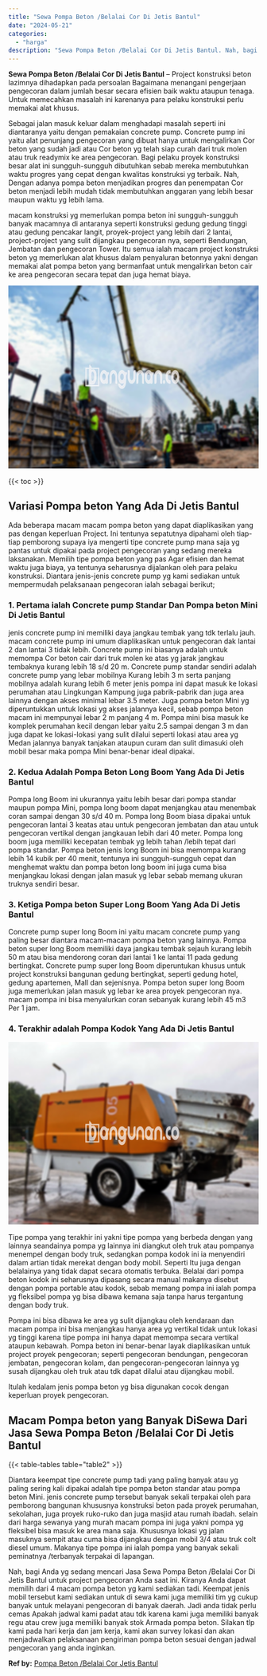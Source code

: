 ```yaml
---
title: "Sewa Pompa Beton /Belalai Cor Di Jetis Bantul"
date: "2024-05-21"
categories: 
  - "harga"
description: "Sewa Pompa Beton /Belalai Cor Di Jetis Bantul. Nah, bagi Anda yg sedang mencari Jasa Sewa Pompa Beton /Belalai Cor Di Jetis Bantul untuk project pengecoran A..."
---
```


**Sewa Pompa Beton /Belalai Cor Di Jetis Bantul** – Project konstruksi beton lazimnya dihadapkan pada persoalan Bagaimana menangani pengerjaan pengecoran dalam jumlah besar secara efisien baik waktu ataupun tenaga. Untuk memecahkan masalah ini karenanya para pelaku konstruksi perlu memakai alat khusus.

Sebagai jalan masuk keluar dalam menghadapi masalah seperti ini diantaranya yaitu dengan pemakaian concrete pump. Concrete pump ini yaitu alat penunjang pengecoran yang dibuat hanya untuk mengalirkan Cor beton yang sudah jadi atau Cor beton yg telah siap curah dari truk molen atau truk readymix ke area pengecoran. Bagi pelaku proyek konstruksi besar alat ini sungguh-sungguh dibutuhkan sebab mereka membutuhkan waktu progres yang cepat dengan kwalitas konstruksi yg terbaik. Nah, Dengan adanya pompa beton menjadikan progres dan penempatan Cor beton menjadi lebih mudah tidak membutuhkan anggaran yang lebih besar maupun waktu yg lebih lama.

macam konstruksi yg memerlukan pompa beton ini sungguh-sungguh banyak macamnya di antaranya seperti konstruksi gedung gedung tinggi atau gedung pencakar langit, proyek-project yang lebih dari 2 lantai, project-project yang sulit dijangkau pengecoran nya, seperti Bendungan, Jembatan dan pengecoran Tower. Itu semua ialah macam project konstruksi beton yg memerlukan alat khusus dalam penyaluran betonnya yakni dengan memakai alat pompa beton yang bermanfaat untuk mengalirkan beton cair ke area pengecoran secara tepat dan juga hemat biaya.

![Sewa Pompa Beton /Belalai Cor Di Jetis Bantul](/images/sewa-concrete-pump-35.png)

{{< toc >}}

## Variasi Pompa beton Yang Ada Di Jetis Bantul

Ada beberapa macam macam pompa beton yang dapat diaplikasikan yang pas dengan keperluan Project. Ini tentunya sepatutnya dipahami oleh tiap-tiap pemborong supaya iya mengerti tipe concrete pump mana saja yg pantas untuk dipakai pada project pengecoran yang sedang mereka laksanakan. Memilih tipe pompa beton yang pas Agar efisien dan hemat waktu juga biaya, ya tentunya seharusnya dijalankan oleh para pelaku konstruksi. Diantara jenis-jenis concrete pump yg kami sediakan untuk mempermudah pelaksanaan pengecoran ialah sebagai berikut;

### 1\. Pertama ialah Concrete pump Standar Dan Pompa beton Mini Di Jetis Bantul

jenis concrete pump ini memiliki daya jangkau tembak yang tdk terlalu jauh. macam concrete pump ini umum diaplikasikan untuk pengecoran dak lantai 2 dan lantai 3 tidak lebih. Concrete pump ini biasanya adalah untuk memompa Cor beton cair dari truk molen ke atas yg jarak jangkau tembaknya kurang lebih 18 s/d 20 m. Concrete pump standar sendiri adalah concrete pump yang lebar mobilnya Kurang lebih 3 m serta panjang mobilnya adalah kurang lebih 6 meter jenis pompa ini dapat masuk ke lokasi perumahan atau Lingkungan Kampung juga pabrik-pabrik dan juga area lainnya dengan akses minimal lebar 3.5 meter. Juga pompa beton Mini yg diperuntukkan untuk lokasi yg akses jalannya kecil, sebab pompa beton macam ini mempunyai lebar 2 m panjang 4 m. Pompa mini bisa masuk ke komplek perumahan kecil dengan lebar yaitu 2.5 sampai dengan 3 m dan juga dapat ke lokasi-lokasi yang sulit dilalui seperti lokasi atau area yg Medan jalannya banyak tanjakan ataupun curam dan sulit dimasuki oleh mobil besar maka pompa Mini benar-benar ideal dipakai.

### 2\. Kedua Adalah Pompa Beton Long Boom Yang Ada Di Jetis Bantul

Pompa long Boom ini ukurannya yaitu lebih besar dari pompa standar maupun pompa Mini, pompa long boom dapat menjangkau atau menembak coran sampai dengan 30 s/d 40 m. Pompa long Boom biasa dipakai untuk pengecoran lantai 3 keatas atau untuk pengecoran jembatan dan atau untuk pengecoran vertikal dengan jangkauan lebih dari 40 meter. Pompa long boom juga memiliki kecepatan tembak yg lebih tahan /lebih tepat dari pompa standar. Pompa beton jenis long Boom ini bisa memompa kurang lebih 14 kubik per 40 menit, tentunya ini sungguh-sungguh cepat dan menghemat waktu dan pompa beton long boom ini juga cuma bisa menjangkau lokasi dengan jalan masuk yg lebar sebab memang ukuran truknya sendiri besar.

### 3\. Ketiga Pompa beton Super Long Boom Yang Ada Di Jetis Bantul

Concrete pump super long Boom ini yaitu macam concrete pump yang paling besar diantara macam-macam pompa beton yang lainnya. Pompa beton super long Boom memiliki daya jangkau tembak sejauh kurang lebih 50 m atau bisa mendorong coran dari lantai 1 ke lantai 11 pada gedung bertingkat. Concrete pump super long Boom diperuntukan khusus untuk project konstruksi bangunan gedung bertingkat, seperti gedung hotel, gedung apartemen, Mall dan sejenisnya. Pompa beton super long Boom juga memerlukan jalan masuk yg lebar ke area proyek pengecoran nya. macam pompa ini bisa menyalurkan coran sebanyak kurang lebih 45 m3 Per 1 jam.

### 4\. Terakhir adalah Pompa Kodok Yang Ada Di Jetis Bantul

![Sewa Pompa Beton /Belalai Cor Di Jetis Bantul](/images/sewa-concrete-pump-22.png)

Tipe pompa yang terakhir ini yakni tipe pompa yang berbeda dengan yang lainnya seandainya pompa yg lainnya ini diangkut oleh truk atau pompanya menempel dengan body truk, sedangkan pompa kodok ini ia menyendiri dalam artian tidak merekat dengan body mobil. Seperti Itu juga dengan belalainya yang tidak dapat secara otomatis terbuka. Belalai dari pompa beton kodok ini seharusnya dipasang secara manual makanya disebut dengan pompa portable atau kodok, sebab memang pompa ini ialah pompa yg fleksibel pompa yg bisa dibawa kemana saja tanpa harus tergantung dengan body truk.

Pompa ini bisa dibawa ke area yg sulit dijangkau oleh kendaraan dan macam pompa ini bisa menjangkau hanya area yg vertikal tidak untuk lokasi yg tinggi karena tipe pompa ini hanya dapat memompa secara vertikal ataupun kebawah. Pompa beton ini benar-benar layak diaplikasikan untuk project proyek pengecoran; seperti pengecoran bendungan, pengecoran jembatan, pengecoran kolam, dan pengecoran-pengecoran lainnya yg susah dijangkau oleh truk atau tdk dapat dilalui atau dijangkau mobil.

Itulah kedalam jenis pompa beton yg bisa digunakan cocok dengan keperluan proyek pengecoran.

## Macam Pompa beton yang Banyak DiSewa Dari Jasa Sewa Pompa Beton /Belalai Cor Di Jetis Bantul

{{< table-tables table="table2" >}}

Diantara keempat tipe concrete pump tadi yang paling banyak atau yg paling sering kali dipakai adalah tipe pompa beton standar atau pompa beton Mini. jenis concrete pump tersebut banyak sekali terpakai oleh para pemborong bangunan khususnya konstruksi beton pada proyek perumahan, sekolahan, juga proyek ruko-ruko dan juga masjid atau rumah ibadah. selain dari harga sewanya yang murah macam pompa ini juga yakni pompa yg fleksibel bisa masuk ke area mana saja. Khususnya lokasi yg jalan masuknya sempit atau cuma bisa dijangkau dengan mobil 3/4 atau truk colt diesel umum. Makanya tipe pompa ini ialah pompa yang banyak sekali peminatnya /terbanyak terpakai di lapangan.

Nah, bagi Anda yg sedang mencari Jasa Sewa Pompa Beton /Belalai Cor Di Jetis Bantul untuk project pengecoran Anda saat ini. Kiranya Anda dapat memilih dari 4 macam pompa beton yg kami sediakan tadi. Keempat jenis mobil tersebut kami sediakan untuk di sewa kami juga memiliki tim yg cukup banyak untuk melayani pengecoran di banyak daerah. Jadi anda tidak perlu cemas Apakah jadwal kami padat atau tdk karena kami juga memiliki banyak regu atau crew juga memiliki banyak stok Armada pompa beton. Silakan tlp kami pada hari kerja dan jam kerja, kami akan survey lokasi dan akan menjadwalkan pelaksanaan pengiriman pompa beton sesuai dengan jadwal pengecoran yang anda inginkan.

**Ref by:** [Pompa Beton /Belalai Cor Jetis Bantul](https://id.wikipedia.org/wiki/Pompa)
